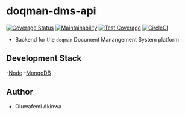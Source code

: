 # doqman-dms-api

[![Coverage Status](https://coveralls.io/repos/github/KaiserPhemi/doqman-dms-api/badge.svg)](https://coveralls.io/github/KaiserPhemi/doqman-dms-api)
[![Maintainability](https://api.codeclimate.com/v1/badges/db53d334ab5bf2f6a6f7/maintainability)](https://codeclimate.com/github/KaiserPhemi/doqman-dms-api/maintainability)
[![Test Coverage](https://api.codeclimate.com/v1/badges/db53d334ab5bf2f6a6f7/test_coverage)](https://codeclimate.com/github/KaiserPhemi/doqman-dms-api/test_coverage)
[![CircleCI](https://circleci.com/gh/KaiserPhemi/doqman-dms-api.svg?style=svg)](https://circleci.com/gh/KaiserPhemi/doqman-dms-api)

- Backend for the `doqman` Document Manangement System platform

## Development Stack

-[Node](https://nodejs.org/en/)
-[MongoDB](https://www.mongodb.com/)

## Author

- Oluwafemi Akinwa
